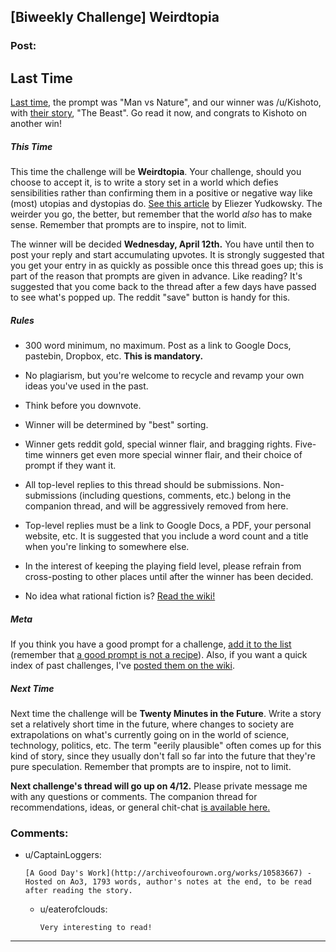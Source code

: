 ## [Biweekly Challenge] Weirdtopia

### Post:

## Last Time

[Last time,](https://www.reddit.com/r/rational/comments/5zobkb/biweekly_challenge_man_vs_nature/) the prompt was "Man vs Nature", and our winner was /u/Kishoto, with [their story](https://www.reddit.com/r/rational/comments/5zobkb/biweekly_challenge_man_vs_nature/df2nvzk/), "The Beast". Go read it now, and congrats to Kishoto on another win!

##### This Time

This time the challenge will be **Weirdtopia**. Your challenge, should you choose to accept it, is to write a story set in a world which defies sensibilities rather than confirming them in a positive or negative way like (most) utopias and dystopias do. [See this article](http://lesswrong.com/lw/xm/building_weirdtopia/) by Eliezer Yudkowsky. The weirder you go, the better, but remember that the world *also* has to make sense. Remember that prompts are to inspire, not to limit.

The winner will be decided **Wednesday, April 12th.** You have until then to post your reply and start accumulating upvotes. It is strongly suggested that you get your entry in as quickly as possible once this thread goes up; this is part of the reason that prompts are given in advance. Like reading? It's suggested that you come back to the thread after a few days have passed to see what's popped up. The reddit "save" button is handy for this.

##### Rules

* 300 word minimum, no maximum. Post as a link to Google Docs, pastebin, Dropbox, etc. **This is mandatory.**

* No plagiarism, but you're welcome to recycle and revamp your own ideas you've used in the past.

* Think before you downvote.

* Winner will be determined by "best" sorting.

* Winner gets reddit gold, special winner flair, and bragging rights. Five-time winners get even more special winner flair, and their choice of prompt if they want it.

* All top-level replies to this thread should be submissions. Non-submissions (including questions, comments, etc.) belong in the companion thread, and will be aggressively removed from here.

* Top-level replies must be a link to Google Docs, a PDF, your personal website, etc. It is suggested that you include a word count and a title when you're linking to somewhere else.

* In the interest of keeping the playing field level, please refrain from cross-posting to other places until after the winner has been decided.

* No idea what rational fiction is? [Read the wiki!](http://www.reddit.com/r/rational/wiki/index)

##### Meta

If you think you have a good prompt for a challenge, [add it to the list](https://docs.google.com/spreadsheets/d/1B6HaZc8FYkr6l6Q4cwBc9_-Yq1g0f_HmdHK5L1tbEbA/edit?usp=sharing) (remember that [a good prompt is not a recipe](http://www.reddit.com/r/WritingPrompts/wiki/prompts?src=RECIPE)). Also, if you want a quick index of past challenges, I've [posted them on the wiki](https://www.reddit.com/r/rational/wiki/weeklychallenge).

##### Next Time

Next time the challenge will be **Twenty Minutes in the Future**. Write a story set a relatively short time in the future, where changes to society are extrapolations on what's currently going on in the world of science, technology, politics, etc. The term "eerily plausible" often comes up for this kind of story, since they usually don't fall so far into the future that they're pure speculation. Remember that prompts are to inspire, not to limit.

**Next challenge's thread will go up on 4/12.** Please private message me with any questions or comments. The companion thread for recommendations, ideas, or general chit-chat [is available here.](https://www.reddit.com/r/rational/comments/62i3ht/challenge_companion_weirdtopia/)

### Comments:

- u/CaptainLoggers:
  ```
  [A Good Day's Work](http://archiveofourown.org/works/10583667) - Hosted on Ao3, 1793 words, author's notes at the end, to be read after reading the story.
  ```

  - u/eaterofclouds:
    ```
    Very interesting to read!
    ```

---

